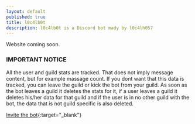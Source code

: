 ```yaml
---
layout: default
published: true
title: l0c4lb0t
description: l0c4lb0t is a Discord bot mady by l0c4lh057
---
```

Website coming soon.

### IMPORTANT NOTICE
All the user and guild stats are tracked. That does not imply message content, but for example massage count.
If you dont want that this data is tracked, you can leave the guild or kick the bot from your guild. As soon as the bot leaves a guild it deletes the stats for it, if a user leaves a guild it deletes his/her data for that guild and if the user is in no other guild with the bot, the data that is not guild specific is also deleted.

[Invite the bot](https://discordapp.com/oauth2/authorize?client_id=516976969867460630&permissions=2146958591&scope=bot){:target="_blank"}